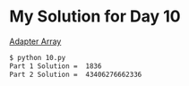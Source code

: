 # My Solution for Day 10

[Adapter Array](https://adventofcode.com/2020/day/10)
```bash
$ python 10.py
Part 1 Solution =  1836
Part 2 Solution =  43406276662336
```
